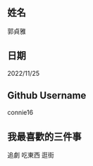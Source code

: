 姓名
----
郭貞雅

日期
----
2022/11/25

Github Username
---------------
connie16

我最喜歡的三件事
---------------
追劇 吃東西 逛街